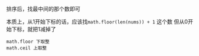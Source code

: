 排序后，找最中间的那个数即可

本质上，从1开始下标的话，应该找`math.floor(len(nums)) + 1` 这个数
但从0开始下标，就把1减掉了

```
math.floor 下取整
math.ceil 上取整
```
